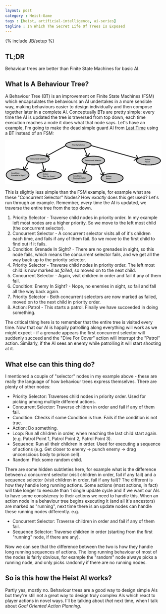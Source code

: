 ```yaml
---
layout: post
category : Heist-Game
tags : [heist, artificial-intelligence, ai-series]
tagline : In Which The Secret Life Of Trees Is Exposed
---
```

{% include JB/setup %}


## TL;DR

Behaviour trees are better than Finite State Machines for basic AI.

## What Is A Behaviour Tree?

A Behaviour Tree (BT) is an improvement on Finite State Machines (FSM) which encapsulates the behaviours an AI undertakes in a more sensible way, making behaviours easier to design individually and then compose together later in a complete AI. Conceptually BTs are pretty simple: every time the AI is updated the tree is traversed from top down, each time execution reaches a node it does what that node says. Let's have an example, I'm going to make the dead simple guard AI from [Last Time](/heist/2013/04/16/Finite-State-Machines-(Are-Boring)/) using a BT instead of an FSM:

![Behaviour Tree](/assets/BehaviourTree.png)

This is slightly less simple than the FSM example, for example what are these "Concurrent Selector" Nodes? How *exactly* does this get used? Let's run through an example. Remember, *every* time the AI is updated, we traverse the entire tree from the top down.

1. Priority Selector - Traverse child nodes in priority order. In my example left most nodes are a higher priority. So we move to the left most child (the concurrent selector).
2. Concurrent Selector - A concurrent selector visits all of it's children each time, and fails if any of them fail. So we move to the first child to find out if it fails.
3. Condition: Grenade In Sight? - There are no grenades in sight, so this node fails, which means the concurrent selector fails, and we get all the way back up to the priority selector.
4. Priority Selector - Traverse child nodes in priority order. The left most child is now marked as *failed*, so moved on to the next child.
5. Concurrent Selector - Again, visit children in order and fail if any of them fail.
6. Condition: Enemy In Sight? - Nope, no enemies in sight, so fail and fall all the way back again.
7. Priority Selector - Both concurrent selectors are now marked as failed, moved on to the next child in priority order.
8. Action: Patrol - This starts a patrol. Finally we have succeeded in doing something.

The critical thing here is to remember that the entire tree is visited every time. Now that our AI is happily patrolling along everything will work as we might expect - if a grenade appears the first concurrent selector will suddenly succeed and the "Dive For Cover" action will interrupt the "Patrol" action. Similarly, if the AI sees an enemy while patrolling it will start shooting at it.

## What else can this thing do?

I mentioned a couple of "selector" nodes in my example above - these are really the language of how behaviour trees express themselves. There are plenty of other nodes:

- Priority Selector: Traverses child nodes in priority order. Used for picking among multiple different actions.
- Concurrent Selector: Traverse children in order and fail if any of them fail.
- Condition: Checks if some Condition is true. Fails if the condition is not true.
- Action: Do something.
- Loop: Run all children in order, when reaching the last child start again. (e.g. Patrol Point 1, Patrol Point 2, Patrol Point 3).
- Sequence: Run all their children in order. Used for executing a sequence of actions (e.g. Get closer to enemy -> punch enemy -> drag unconscious body to prison cell).
- Random: Pick some random child.

There are some hidden subtleties here, for example what is the difference between a concurrent selector (visit children in order, fail if any fail) and a sequence selector (visit children in order, fail if any fail)? The different is how they handle long running actions. Some actions (most actions, in fact) will take longer to execute than 1 single update cycle and if we want our AIs to have some consistency to their actions we need to handle this. When an action node in a behaviour tree begins executing it (and all it's ancestors) are marked as "running", next time there is an update nodes can handle these running nodes differently. e.g.

- Concurrent Selector: Traverse children in order and fail if any of them fail.
- Sequence Selector: Traverse children in order (starting from the first "running" node, if there are any).

Now we can see that the difference between the two is how they handle long running sequences of actions. The long running behaviour of most of the nodes is fairly obvious, for example the "random" node always picks a running node, and only picks randomly if there are no running nodes.

## So is this how the Heist AI works?

Partly yes, mostly no. Behaviour trees are a good way to design simple AIs but they're still not a great way to design truly complex AIs which react to player actions in novel ways. I'll be talking about _that_ next time, when I talk about _Goal Oriented Action Planning_.